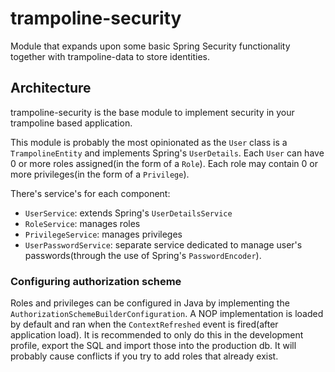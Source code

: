 # trampoline-security

Module that expands upon some basic Spring Security functionality together with trampoline-data to store identities.

## Architecture

trampoline-security is the base module to implement security in your trampoline based application.

This module is probably the most opinionated as the `User` class is a `TrampolineEntity` and implements Spring's `UserDetails`.
Each `User` can have 0 or more roles assigned(in the form of a `Role`). Each role may contain 0 or more privileges(in the form of a `Privilege`).

There's service's for each component:

- `UserService`: extends Spring's `UserDetailsService`
- `RoleService`: manages roles
- `PrivilegeService`: manages privileges
- `UserPasswordService`: separate service dedicated to manage user's passwords(through the use of Spring's `PasswordEncoder`).

### Configuring authorization scheme

Roles and privileges can be configured in Java by implementing the `AuthorizationSchemeBuilderConfiguration`.
A NOP implementation is loaded by default and ran when the `ContextRefreshed` event is fired(after application load).
It is recommended to only do this in the development profile, export the SQL and import those into the production db.
It will probably cause conflicts if you try to add roles that already exist.